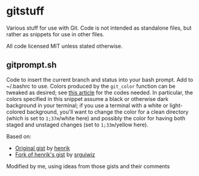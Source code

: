 # gitstuff
Various stuff for use with Git. Code is not intended as standalone files, but
rather as snippets for use in other files.

All code licensed MIT unless stated otherwise.

## gitprompt.sh
Code to insert the current branch and status into your bash prompt. Add to
~/.bashrc to use. Colors produced by the `git_color` function can be tweaked as
desired; see [this article](http://bitmote.com/index.php?post/2012/11/19/Using-ANSI-Color-Codes-to-Colorize-Your-Bash-Prompt-on-Linux)
for the codes needed. In particular, the colors specified in this snippet
assume a black or otherwise dark background in your terminal; if you use a
terminal with a white or light-colored background, you'll want to change the
color for a clean directory (which is set to `1;37m`/white here) and possibly
the color for having both staged and unstaged changes (set to `1;33m`/yellow
here).

Based on:
* [Original gist](https://gist.github.com/henrik/31631)
  by [henrik](https://github.com/henrik)
* [Fork of henrik's gist](https://gist.github.com/srguiwiz/de87bf6355717f0eede5)
  by [srguiwiz](https://github.com/srguiwiz)

Modified by me, using ideas from those gists and their comments
